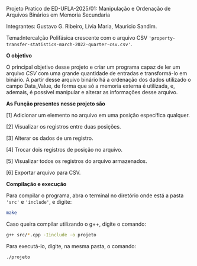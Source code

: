 Projeto Pratico de ED-UFLA-2025/01:
Manipulação e Ordenação de Arquivos Binários em Memoria Secundaria

Integrantes: Gustavo G. Ribeiro, Lívia Maria, Mauricio Sandim.

Tema:Intercalção Polifásica crescente com o arquivo CSV `'property-transfer-statistics-march-2022-quarter-csv.csv'`.

**O objetivo**

 O principal objetivo desse projeto e criar um programa capaz de ler um arquivo *CSV* com uma grande quantidade de entradas e transformá-lo em binário. A partir desse arquivo binário há a ordenação dos dados utilizado o campo Data_Value, de forma que só a memoria externa é utilizada, e, ademais, é possível manipular e alterar as informações desse arquivo.

**As Função presentes nesse projeto são**

[1] Adicionar um elemento no arquivo em uma posição específica qualquer. 

[2] Visualizar os registros entre duas posições. 

[3] Alterar os dados de um registro. 

[4] Trocar dois registros de posição no arquivo. 

[5] Visualizar todos os registros do arquivo armazenados.

[6] Exportar arquivo para CSV.

**Compilação e execução**

Para compilar o programa, abra o terminal no diretório onde está a pasta `'src'` e `'include'`, e digite:

```bash
make
```

Caso queira compilar utilizando o g++, digite o comando:

```bash
g++ src/*.cpp -Iinclude -o projeto
```

Para executá-lo, digite, na mesma pasta, o comando:

```bash
./projeto
```